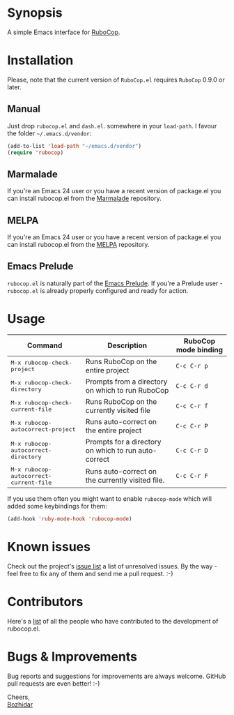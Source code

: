 # Synopsis

A simple Emacs interface for [RuboCop](https://github.com/bbatsov/rubocop).

# Installation

Please, note that the current version of `RuboCop.el` requires `RuboCop` 0.9.0 or later.

## Manual

Just drop `rubocop.el` and `dash.el`. somewhere in your `load-path`. I
favour the folder `~/.emacs.d/vendor`:

```lisp
(add-to-list 'load-path "~/emacs.d/vendor")
(require 'rubocop)
```

## Marmalade

If you're an Emacs 24 user or you have a recent version of package.el
you can install rubocop.el from the [Marmalade](http://marmalade-repo.org/) repository.

## MELPA

If you're an Emacs 24 user or you have a recent version of package.el
you can install rubocop.el from the [MELPA](http://melpa.milkbox.net/) repository.

## Emacs Prelude

`rubocop.el` is naturally part of the
[Emacs Prelude](https://github.com/bbatsov/prelude). If you're a Prelude
user - `rubocop.el` is already properly configured and ready for
action.

# Usage

Command                                         | Description                                             | RuboCop mode binding
------------------------------------------------|---------------------------------------------------------|--------------------
<kbd>M-x rubocop-check-project</kbd>            | Runs RuboCop on the entire project                      | `C-c C-r p`
<kbd>M-x rubocop-check-directory</kbd>          | Prompts from a directory on which to run RuboCop        | `C-c C-r d`
<kbd>M-x rubocop-check-current-file</kbd>       | Runs RuboCop on the currently visited file              | `C-c C-r f`
<kbd>M-x rubocop-autocorrect-project</kbd>      | Runs auto-correct on the entire project                 | `C-c C-r P`
<kbd>M-x rubocop-autocorrect-directory</kbd>    | Prompts for a directory on which to run auto-correct    | `C-c C-r D`
<kbd>M-x rubocop-autocorrect-current-file</kbd> | Runs auto-correct on the currently visited file.        | `C-c C-r F`


If you use them often you might want to enable `rubocop-mode` which will added some keybindings for them:

```lisp
(add-hook 'ruby-mode-hook 'rubocop-mode)
```

# Known issues

Check out the project's
[issue list](https://github.com/bbatsov/rubocop-emacs/issues?sort=created&direction=desc&state=open)
a list of unresolved issues. By the way - feel free to fix any of them
and send me a pull request. :-)

# Contributors

Here's a [list](https://github.com/bbatsov/rubocop-emacs/contributors) of all the people who have contributed to the
development of rubocop.el.

# Bugs & Improvements

Bug reports and suggestions for improvements are always
welcome. GitHub pull requests are even better! :-)

Cheers,<br/>
[Bozhidar](http://twitter.com/bbatsov)
